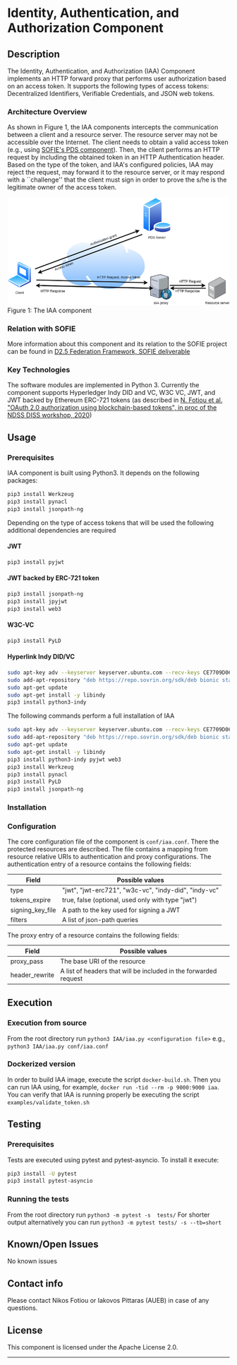 # Identity, Authentication, and Authorization Component
## Description

The Identity, Authentication, and Authorization (IAA) Component implements an HTTP forward proxy that performs 
user authorization based on an access token. It supports the following types of access tokens:
Decentralized Identifiers, Verifiable Credentials, and JSON web tokens. 

### Architecture Overview
As shown in Figure 1, the IAA components intercepts the communication between a 
client and a resource server. The resource server may not be accessible over the
Internet. The client needs to obtain a valid access token (e.g., using [SOFIE's
PDS component](https://github.com/SOFIE-project/Privacy-and-Data-Sovereignty)). Then, the client performs an HTTP request by including the obtained
token in an HTTP Authentication header. Based on the type of the token, and IAA's
configured policies, IAA may reject the request, may forward it to the resource
server, or it may respond with a ``challenge'' that the client must sign in order
to prove the s/he is the legitimate owner of the access token. 

![Figure1](figures/figure1.png)
Figure 1: The IAA component

### Relation with SOFIE

More information about this component and its relation to the SOFIE project can be found in [D2.5 Federation Framework, SOFIE deliverable](https://media.voog.com/0000/0042/0957/files/SOFIE_D2.5-Federation_Framework%2C_2nd_version.pdf)


### Key Technologies

The software modules are implemented in Python 3. Currently the component supports
Hyperledger Indy DID and VC, W3C VC, JWT, and JWT backed by Ethereum ERC-721 tokens
(as described in [N. Fotiou et al. "OAuth 2.0 authorization using blockchain-based
tokens", in proc of the NDSS DISS workshop, 2020](https://www.ndss-symposium.org/wp-content/uploads/2020/04/diss2020-23002-paper.pdf))

## Usage


### Prerequisites
IAA component is built using Python3. It depends on the following packages:

```bash
pip3 install Werkzeug
pip3 install pynacl 
pip3 install jsonpath-ng
```

Depending on the type of access tokens that will be used the following additional dependencies are required

#### JWT

```bash
pip3 install pyjwt
```

#### JWT backed by ERC-721 token

```bash
pip3 install jsonpath-ng
pip3 install jpyjwt
pip3 install web3
```

#### W3C-VC

```bash
pip3 install PyLD
```

#### Hyperlink Indy DID/VC

```bash
sudo apt-key adv --keyserver keyserver.ubuntu.com --recv-keys CE7709D068DB5E88
sudo add-apt-repository "deb https://repo.sovrin.org/sdk/deb bionic stable"
sudo apt-get update
sudo apt-get install -y libindy
pip3 install python3-indy
```

The following commands perform a full installation of IAA

```bash
sudo apt-key adv --keyserver keyserver.ubuntu.com --recv-keys CE7709D068DB5E88
sudo add-apt-repository "deb https://repo.sovrin.org/sdk/deb bionic stable"
sudo apt-get update
sudo apt-get install -y libindy
pip3 install python3-indy pyjwt web3 
pip3 install Werkzeug
pip3 install pynacl 
pip3 install PyLD
pip3 install jsonpath-ng
```

### Installation

### Configuration
The core configuration file of the component is `conf/iaa.conf`. There the protected resources are described. 
The file contains a mapping from resource relative URIs to authentication and proxy configurations.
The authentication entry of a resource contains the following fields:

| Field | Possible values |
| --- | --- |
| type | "jwt", "jwt-erc721", "w3c-vc", "indy-did", "indy-vc" |
| tokens_expire | true, false (optional, used only with type "jwt") |
| signing_key_file | A path to the key used for signing a JWT |
| filters | A list of json-path queries |

The proxy entry of a resource contains the following fields:

| Field | Possible values |
| --- | --- |
| proxy_pass | The base URI of the resource |
| header_rewrite | A list of headers that will be included in the forwarded request |

## Execution

### Execution from source
From the root directory run `python3 IAA/iaa.py <configuration file>` e.g., `python3 IAA/iaa.py conf/iaa.conf`

### Dockerized version
In order to build IAA image, execute the script `docker-build.sh`. Then you can run IAA using, for example,  `docker run -tid --rm -p 9000:9000 iaa`. You can verify that IAA is running properly be executing the script `examples/validate_token.sh`

## Testing

### Prerequisites
Tests are executed using pytest and pytest-asyncio. To install it execute: 

```bash
pip3 install -U pytest 
pip3 install pytest-asyncio
```

### Running the tests
From the root directory run `python3 -m pytest -s  tests/` For shorter output alternatively you can run `python3 -m pytest tests/ -s --tb=short`


## Known/Open Issues

No known issues

## Contact info

Please contact Nikos Fotiou or Iakovos Pittaras (AUEB) in case of any questions.

## License

This component is licensed under the Apache License 2.0.
***